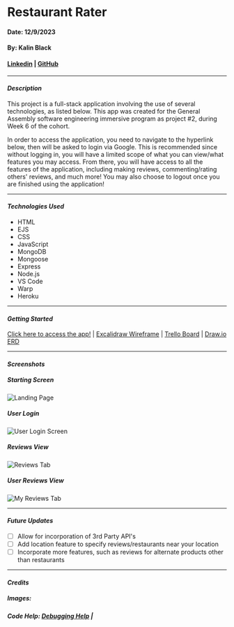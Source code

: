 # Restaurant Rater
#### Date: 12/9/2023
#### By: Kalin Black 
#### [Linkedin](https://www.linkedin.com/in/kalin-black/) | [GitHub](https://github.com/kfblack)
***
#### **_Description_**
This project is a full-stack application involving the use of several technologies, as listed below. This app was created for the General Assembly software engineering immersive program as project #2, during Week 6 of the cohort. 

In order to access the application, you need to navigate to the hyperlink below, then will be asked to login via Google. This is recommended since without logging in, you will have a limited scope of what you can view/what features you may access. From there, you will have access to all the features of the application, including making reviews, commenting/rating others' reviews, and much more! You may also choose to logout once you are finished using the application!
***
#### **_Technologies Used_**
- HTML
- EJS
- CSS
- JavaScript
- MongoDB
- Mongoose
- Express
- Node.js
- VS Code
- Warp
- Heroku
***
#### **_Getting Started_**
[Click here to access the app!]() | [Excalidraw Wireframe](https://excalidraw.com/#json=ivJJTgMLFwtVtDXyEt7R_,jUnATw_mheq1Wz3KYh3oRg) | [Trello Board](https://trello.com/invite/b/Wjegq65S/ATTI6ed427af728b4fa8b42fe9f968bfe629AB463315/restaurant-rater) | [Draw.io ERD](https://drive.google.com/file/d/1VMSTR3sEYq-aAOYBFPLRaMHZ3TUr-1tT/view?usp=sharing)
***
#### **_Screenshots_**

##### Starting Screen 
![Landing Page]()

##### User Login
![User Login Screen]()

##### Reviews View 
![Reviews Tab]()

##### User Reviews View 
![My Reviews Tab]()

***
#### **_Future Updates_**
- [ ] Allow for incorporation of 3rd Party API's
- [ ] Add location feature to specify reviews/restaurants near your location
- [ ] Incorporate more features, such as reviews for alternate products other than restaurants
***
#### **_Credits_**

##### Images: []() 
##### Code Help: [Debugging Help](https://openai.com/blog/chatgpt) | []() 